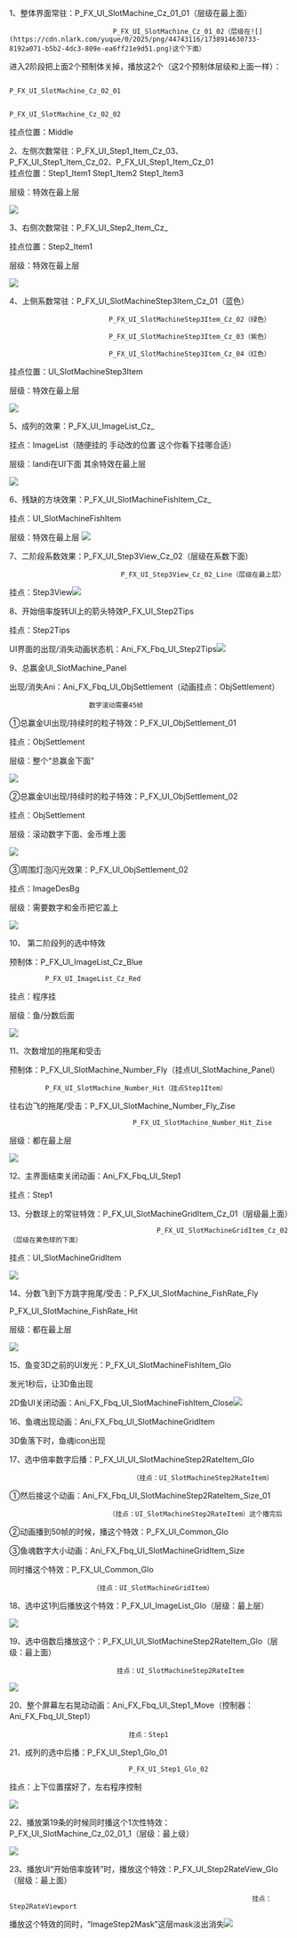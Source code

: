  1、整体界面常驻：P_FX_UI_SlotMachine_Cz_01_01（层级在最上面）

                              P_FX_UI_SlotMachine_Cz_01_02（层级在![](https://cdn.nlark.com/yuque/0/2025/png/44743116/1738914630733-8192a071-b5b2-4dc3-809e-ea6ff21e9d51.png)这个下面）



进入2阶段把上面2个预制体关掉，播放这2个（这2个预制体层级和上面一样）：                  

                                                                      P_FX_UI_SlotMachine_Cz_02_01

                                                                      P_FX_UI_SlotMachine_Cz_02_02

挂点位置：Middle  
  




2、左侧次数常驻：P_FX_UI_Step1_Item_Cz_03、P_FX_UI_Step1_Item_Cz_02、P_FX_UI_Step1_Item_Cz_01  
挂点位置：Step1_Item1 Step1_Item2 Step1_Item3

层级：特效在最上层

![](https://cdn.nlark.com/yuque/0/2025/png/44743116/1737017761466-b8652325-475e-41d6-aebd-a6465517ec0e.png)  
  






3、右侧次数常驻：P_FX_UI_Step2_Item_Cz_

挂点位置：Step2_Item1

层级：特效在最上层

![](https://cdn.nlark.com/yuque/0/2025/png/44743116/1737017714244-4ada4620-f424-4954-874a-11b8f09171d3.png)  
  






4、上侧系数常驻：P_FX_UI_SlotMachineStep3Item_Cz_01（蓝色）

                             P_FX_UI_SlotMachineStep3Item_Cz_02（绿色）                             

                             P_FX_UI_SlotMachineStep3Item_Cz_03（紫色）

                             P_FX_UI_SlotMachineStep3Item_Cz_04（红色）

挂点位置：UI_SlotMachineStep3Item 

层级：特效在最上层

 

![](https://cdn.nlark.com/yuque/0/2025/png/44743116/1738993622652-8fe5cc90-980e-4867-8300-7f53469825d3.png)

 





5、成列的效果：P_FX_UI_ImageList_Cz_

挂点：ImageList（随便挂的 手动改的位置 这个你看下挂哪合适）

层级：landi在UI下面   其余特效在最上层

![](https://cdn.nlark.com/yuque/0/2025/png/44743116/1737017836111-755553bf-1b72-4cb5-93b4-1810f8745231.png)  
  






6、残缺的方块效果：P_FX_UI_SlotMachineFishItem_Cz_

挂点：UI_SlotMachineFishItem 

层级：特效在最上层 ![](https://cdn.nlark.com/yuque/0/2025/png/44743116/1737017788702-161a9439-9304-4205-8dcc-495823341ac9.png)









7、二阶段系数效果：P_FX_UI_Step3View_Cz_02（层级在系数下面）

                                P_FX_UI_Step3View_Cz_02_Line（层级在最上层）

挂点：Step3View![](https://cdn.nlark.com/yuque/0/2025/png/44743116/1737017645497-659cecce-4199-4438-baba-531c71b9feef.png)





8、开始倍率旋转UI上的箭头特效P_FX_UI_Step2Tips

挂点：Step2Tips

UI界面的出现/消失动画状态机：Ani_FX_Fbq_UI_Step2Tips![](https://cdn.nlark.com/yuque/0/2025/png/44743116/1738736785576-ef501873-2469-45dc-aa33-18a50d4f12ab.png)





9、总赢金UI_SlotMachine_Panel

出现/消失Ani：Ani_FX_Fbq_UI_ObjSettlement（动画挂点：ObjSettlement）

                        数字滚动需要45帧

①总赢金UI出现/持续时的粒子特效：P_FX_UI_ObjSettlement_01

挂点：ObjSettlement

层级：整个“总赢金下面”

![](https://cdn.nlark.com/yuque/0/2025/png/44743116/1738826552531-aa670dad-0a22-4e56-838f-3438f45486a7.png)

②总赢金UI出现/持续时的粒子特效：P_FX_UI_ObjSettlement_02

挂点：ObjSettlement

层级：滚动数字下面、金币堆上面

![](https://cdn.nlark.com/yuque/0/2025/png/44743116/1738826629850-d8bb99cb-e598-4017-8e56-11da828c0c28.png)

③周围灯泡闪光效果：P_FX_UI_ObjSettlement_02

挂点：ImageDesBg

层级：需要数字和金币把它盖上

![](https://cdn.nlark.com/yuque/0/2025/png/44743116/1738826353591-5bcd94d9-dd92-4819-956a-5cfd06f6a52a.png)







10、 第二阶段列的选中特效

预制体：P_FX_UI_ImageList_Cz_Blue

             P_FX_UI_ImageList_Cz_Red

挂点：程序挂

层级：鱼/分数后面

![](https://cdn.nlark.com/yuque/0/2025/png/44743116/1738898682218-33d42bd7-84b6-41dd-b0a3-2176e30893ad.png)







11、次数增加的拖尾和受击

预制体：P_FX_UI_SlotMachine_Number_Fly（挂点UI_SlotMachine_Panel）

             P_FX_UI_SlotMachine_Number_Hit（挂点Step1Item）



往右边飞的拖尾/受击：P_FX_UI_SlotMachine_Number_Fly_Zise

                                   P_FX_UI_SlotMachine_Number_Hit_Zise

层级：都在最上层

![](https://cdn.nlark.com/yuque/0/2025/png/44743116/1738909817775-5806b6e9-630b-40c4-9e5c-bc37878415e6.png)





12、主界面结束关闭动画：Ani_FX_Fbq_UI_Step1

挂点：Step1





13、分数球上的常驻特效：P_FX_UI_SlotMachineGridItem_Cz_01（层级最上面）

                                         P_FX_UI_SlotMachineGridItem_Cz_02（层级在黄色球的下面）

挂点：UI_SlotMachineGridItem

![](https://cdn.nlark.com/yuque/0/2025/png/44743116/1738997091000-9e630618-48dd-4328-8e1e-552d59ec69aa.png)







14、分数飞到下方跳字拖尾/受击：P_FX_UI_SlotMachine_FishRate_Fly

P_FX_UI_SlotMachine_FishRate_Hit

层级：都在最上层

![](https://cdn.nlark.com/yuque/0/2025/png/44743116/1739006248255-6dcb5621-b858-4115-ace2-4b5e1303addf.png)









15、鱼变3D之前的UI发光：P_FX_UI_SlotMachineFishItem_Glo

发光1秒后，让3D鱼出现

2D鱼UI关闭动画：Ani_FX_Fbq_UI_SlotMachineFishItem_Close![](https://cdn.nlark.com/yuque/0/2025/png/44743116/1739178158509-c2143d46-aa9f-4344-af62-c435df95153c.png)







16、鱼魂出现动画：Ani_FX_Fbq_UI_SlotMachineGridItem

3D鱼落下时，鱼魂icon出现







17、选中倍率数字后播：P_FX_UI_UI_SlotMachineStep2RateItem_Glo

                                   （挂点：UI_SlotMachineStep2RateItem）

①然后接这个动画：Ani_FX_Fbq_UI_SlotMachineStep2RateItem_Size_01

                             （挂点：UI_SlotMachineStep2RateItem）这个播完后



②动画播到50帧的时候，播这个特效：P_FX_UI_Common_Glo



③鱼魂数字大小动画：Ani_FX_Fbq_UI_SlotMachineGridItem_Size

同时播这个特效：P_FX_UI_Common_Glo

                         （挂点：UI_SlotMachineGridItem）







18、选中这1列后播放这个特效：P_FX_UI_ImageList_Glo（层级：最上层）

![](https://cdn.nlark.com/yuque/0/2025/png/44743116/1739428538008-017671e7-cc54-447f-be54-652a96f3d847.png)







19、选中倍数后播放这个：P_FX_UI_UI_SlotMachineStep2RateItem_Glo（层级：最上面）

                               挂点：UI_SlotMachineStep2RateItem

![](https://cdn.nlark.com/yuque/0/2025/png/44743116/1739430188385-94530d28-63ef-4e9f-9a17-aa8ee97a2bcc.png)







20、整个屏幕左右晃动动画：Ani_FX_Fbq_UI_Step1_Move（控制器：Ani_FX_Fbq_UI_Step1）

                                  挂点：Step1





21、成列的选中后播：P_FX_UI_Step1_Glo_01

                                  P_FX_UI_Step1_Glo_02

挂点：上下位置摆好了，左右程序控制

![](https://cdn.nlark.com/yuque/0/2025/png/44743116/1739931156549-24c1401d-7093-4d54-997d-934d42cebb32.png)







22、播放第19条的时候同时播这个1次性特效：P_FX_UI_SlotMachine_Cz_02_01_1（层级：最上级）

![](https://cdn.nlark.com/yuque/0/2025/png/44743116/1739944656578-f4772e1c-f475-40d1-8162-ed2044928231.png)





23、播放UI“开始倍率旋转”时，播放这个特效：P_FX_UI_Step2RateView_Glo（层级：最上面）

                                                                 挂点：Step2RateViewport

播放这个特效的同时，“ImageStep2Mask”这层mask淡出消失![](https://cdn.nlark.com/yuque/0/2025/png/44743116/1739947958337-690fb7ff-d65f-4f8e-96e8-63811f48a153.png)


